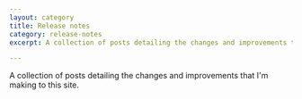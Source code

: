 ```yaml
---
layout: category
title: Release notes
category: release-notes
excerpt: A collection of posts detailing the changes and improvements that I'm making to this site.

---
```


A collection of posts detailing the changes and improvements that I'm making to this site.
